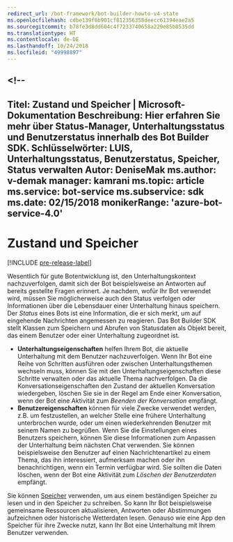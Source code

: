 ```yaml
---
redirect_url: /bot-framework/bot-builder-howto-v4-state
ms.openlocfilehash: cdbe139f6b901cf812356358deecc61394eae2a5
ms.sourcegitcommit: b78fe3d8dd604c4f7233740658a229e85b8535dd
ms.translationtype: HT
ms.contentlocale: de-DE
ms.lasthandoff: 10/24/2018
ms.locfileid: "49998897"
---
```

<a name="--"></a><!--
---
Titel: Zustand und Speicher | Microsoft-Dokumentation Beschreibung: Hier erfahren Sie mehr über Status-Manager, Unterhaltungsstatus und Benutzerstatus innerhalb des Bot Builder SDK.
Schlüsselwörter: LUIS, Unterhaltungsstatus, Benutzerstatus, Speicher, Status verwalten Autor: DeniseMak ms.author: v-demak manager: kamrani ms.topic: article ms.service: bot-service ms.subservice: sdk ms.date: 02/15/2018 monikerRange: 'azure-bot-service-4.0'
---

# <a name="state-and-storage"></a>Zustand und Speicher
[!INCLUDE [pre-release-label](../includes/pre-release-label.md)]

Wesentlich für gute Botentwicklung ist, den Unterhaltungskontext nachzuverfolgen, damit sich der Bot beispielsweise an Antworten auf bereits gestellte Fragen erinnert.
Je nachdem, wofür Ihr Bot verwendet wird, müssen Sie möglicherweise auch den Status verfolgen oder Informationen über die Lebensdauer einer Unterhaltung hinaus speichern.
Der *Status* eines Bots ist eine Information, die er sich merkt, um auf eingehende Nachrichten angemessen zu reagieren. Das Bot Builder SDK stellt Klassen zum Speichern und Abrufen von Statusdaten als Objekt bereit, das einem Benutzer oder einer Unterhaltung zugeordnet ist.

* **Unterhaltungseigenschaften** helfen Ihrem Bot, die aktuelle Unterhaltung mit dem Benutzer nachzuverfolgen. Wenn Ihr Bot eine Reihe von Schritten ausführen oder zwischen Unterhaltungsthemen wechseln muss, können Sie mit den Unterhaltungseigenschaften diese Schritte verwalten oder das aktuelle Thema nachverfolgen. Da die Konversationseigenschaften den Zustand der aktuellen Konversation wiedergeben, löschen Sie sie in der Regel am Ende einer Konversation, wenn der Bot eine Aktivität zum _Beenden der Konversation_ empfängt.
* **Benutzereigenschaften** können für viele Zwecke verwendet werden, z.B. um festzustellen, an welcher Stelle eine frühere Unterhaltung unterbrochen wurde, oder um einen wiederkehrenden Benutzer mit seinem Namen zu begrüßen. Wenn Sie die Einstellungen eines Benutzers speichern, können Sie diese Informationen zum Anpassen der Unterhaltung beim nächsten Chat verwenden. Sie können beispielsweise den Benutzer auf einen Nachrichtenartikel zu einem Thema, das ihn interessiert, aufmerksam machen oder ihn benachrichtigen, wenn ein Termin verfügbar wird. Sie sollten die Daten löschen, wenn der Bot eine Aktivität zum _Löschen der Benutzerdaten_ empfängt.

Sie können [Speicher](bot-builder-howto-v4-storage.md) verwenden, um aus einem beständigen Speicher zu lesen und in den Speicher zu schreiben. So kann Ihr Bot beispielsweise gemeinsame Ressourcen aktualisieren, Antworten oder Abstimmungen aufzeichnen oder historische Wetterdaten lesen. Genauso wie eine App den Speicher für ihre Zwecke nutzt, kann Ihr Bot eine Unterhaltung mit Ihrem Benutzer verwenden.

<!-- 
*Conversation state* pertains to the current conversation that the user is having with your bot. When the conversation ends, your bot deletes this data.

You can also store *user state* that persists after a conversation ends. For example, if you store a user's preferences, you can use that information to customize the conversation the next time you chat. For example, you might alert the user to a news article about a topic that interests her, or alert a user when an appointment becomes available. 
-->

<!-- You should generally avoid saving state using a global variable or function closures.
Doing so will create issues when you want to scale out your bot. Instead, use the conversation state and user state middleware that the BotBuilder SDK provides --> 

<!--
## Types of underlying storage

The SDK provides bot state manager middleware to persist conversation and user state. State can be accessed using the bot's context. This state manager can use Azure Table Storage, file storage, or memory storage as the underlying data storage. You can also create your own storage components for your bot.

Bots built using Azure Table Storage can be designed to be stateless and scalable across multiple compute nodes.

> [!NOTE] 
> File and memory storage won't scale across nodes.

## Writing directly to storage

You can also use the Bot Builder SDK to read and write data directly to storage, without using middleware or without using the bot context. This can be appropriate to data that your bot uses, that comes from a source outside your bot's conversation flow.

For example, let's say your bot allows the user to ask for the weather report, and your bot retrieves the weather report for a specified date, by reading it from an external database. The content of the weather database isn't dependent on user information or the conversation context, so you could just read it directly from storage instead of using the state manager.  See [How to write directly to storage](bot-builder-howto-v4-storage.md) for an example.

## Next steps

Next, lets get into how activities are processed, in depth, and how we respond to them.

> [!div class="nextstepaction"]
> [Activity Processing](bot-builder-concept-activity-processing.md)

## Additional resources

- [How to save state](bot-builder-howto-v4-state.md)
- [How to write directly to storage](bot-builder-howto-v4-storage.md)

-->

